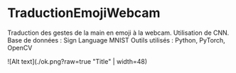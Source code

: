 # TraductionEmojiWebcam
Traduction des gestes de la main en emoji à la webcam. Utilisation de CNN. Base de données : Sign Language MNIST Outils utilisés : Python, PyTorch, OpenCV

![Alt text](./ok.png?raw=true "Title" | width=48)
